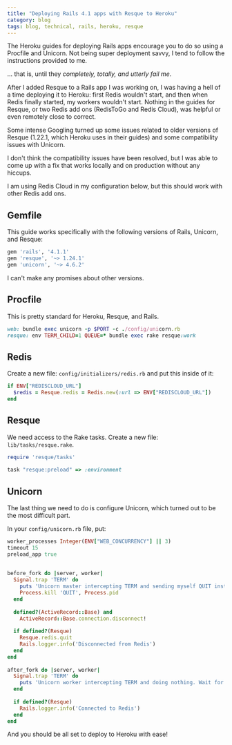 ```yaml
---
title: "Deploying Rails 4.1 apps with Resque to Heroku"
category: blog
tags: blog, technical, rails, heroku, resque
---
```


The Heroku guides for deploying Rails apps encourage you to do so using a Procfile and Unicorn. Not being super deployment savvy, I tend to follow the instructions provided to me.

... that is, until they *completely, totally, and utterly fail me*.

After I added Resque to a Rails app I was working on, I was having a hell of a time deploying it to Heroku: first Redis wouldn't start, and then when Redis finally started, my workers wouldn't start. Nothing in the guides for Resque, or two Redis add ons (RedisToGo and Redis Cloud), was helpful or even remotely close to correct.

Some intense Googling turned up some issues related to older versions of Resque (1.22.1, which Heroku uses in their guides) and some compatibility issues with Unicorn.

I don't think the compatibility issues have been resolved, but I was able to come up with a fix that works locally and on production without any hiccups.

I am using Redis Cloud in my configuration below, but this should work with other Redis add ons.

## Gemfile

This guide works specifically with the following versions of Rails, Unicorn, and Resque:

```ruby
gem 'rails', '4.1.1'
gem 'resque', '~> 1.24.1'
gem 'unicorn', '~> 4.6.2'
```

I can't make any promises about other versions.

## Procfile

This is pretty standard for Heroku, Resque, and Rails.

```ruby
web: bundle exec unicorn -p $PORT -c ./config/unicorn.rb
resque: env TERM_CHILD=1 QUEUE=* bundle exec rake resque:work
```

## Redis

Create a new file: `config/initializers/redis.rb` and put this inside of it:

```ruby
if ENV["REDISCLOUD_URL"]
  $redis = Resque.redis = Redis.new(:url => ENV["REDISCLOUD_URL"])
end
```

## Resque

We need access to the Rake tasks. Create a new file: `lib/tasks/resque.rake`.

```ruby
require 'resque/tasks'
 
task "resque:preload" => :environment
```

## Unicorn

The last thing we need to do is configure Unicorn, which turned out to be the most difficult part.

In your `config/unicorn.rb` file, put:

```ruby
worker_processes Integer(ENV["WEB_CONCURRENCY"] || 3)
timeout 15
preload_app true
 
 
before_fork do |server, worker|
  Signal.trap 'TERM' do
    puts 'Unicorn master intercepting TERM and sending myself QUIT instead'
    Process.kill 'QUIT', Process.pid
  end
 
  defined?(ActiveRecord::Base) and
    ActiveRecord::Base.connection.disconnect!
 
  if defined?(Resque)
    Resque.redis.quit
    Rails.logger.info('Disconnected from Redis')
  end
end
 
after_fork do |server, worker|
  Signal.trap 'TERM' do
    puts 'Unicorn worker intercepting TERM and doing nothing. Wait for master to send QUIT'
  end
 
  if defined?(Resque)
    Rails.logger.info('Connected to Redis')
  end
end
```

And you should be all set to deploy to Heroku with ease!